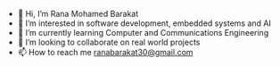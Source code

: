 - 👋 Hi, I’m Rana Mohamed Barakat
- 👀 I’m interested in software development, embedded systems and AI
- 🌱 I’m currently learning Computer and Communications Engineering
- 💞️ I’m looking to collaborate on real world projects
- 📫 How to reach me ranabarakat30@gmail.com

<!---
ranabarakat/ranabarakat is a ✨ special ✨ repository because its `README.md` (this file) appears on your GitHub profile.
You can click the Preview link to take a look at your changes.
--->
